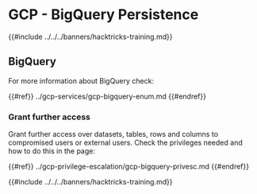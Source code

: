 # GCP - BigQuery Persistence

{{#include ../../../banners/hacktricks-training.md}}

## BigQuery

For more information about BigQuery check:

{{#ref}}
../gcp-services/gcp-bigquery-enum.md
{{#endref}}

### Grant further access

Grant further access over datasets, tables, rows and columns to compromised users or external users. Check the privileges needed and how to do this in the page:

{{#ref}}
../gcp-privilege-escalation/gcp-bigquery-privesc.md
{{#endref}}

{{#include ../../../banners/hacktricks-training.md}}



